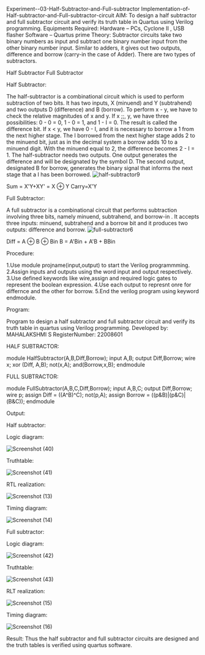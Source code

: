 Experiment--03-Half-Subtractor-and-Full-subtractor
Implementation-of-Half-subtractor-and-Full-subtractor-circuit
AIM:
To design a half subtractor and full subtractor circuit and verify its truth table in Quartus using Verilog programming.
Equipments Required:
 Hardware – PCs, Cyclone II , USB flasher Software – Quartus prime
Theory:
Subtractor circuits take two binary numbers as input and subtract one binary number input from the other binary number input. Similar to adders, it gives out two outputs, difference and borrow (carry-in the case of Adder). There are two types of subtractors.

Half Subtractor Full Subtractor

Half Subtractor:

The half-subtractor is a combinational circuit which is used to perform subtraction of two bits. It has two inputs, X (minuend) and Y (subtrahend) and two outputs D (difference) and B (borrow). To perform x - y, we have to check the relative magnitudes of x and y. If x ;;, y, we have three possibilities: 0 - 0 = 0, 1 - 0 = 1, and 1 - I = 0. The result is called the difference bit. If x < y, we have 0 - I, and it is necessary to borrow a 1 from the next higher stage. The I borrowed from the next higher stage adds 2 to the minuend bit, just as in the decimal system a borrow adds 10 to a minuend digit. With the minuend equal to 2, the difference becomes 2 - I = 1. The half-subtractor needs two outputs. One output generates the difference and will be designated by the symbol D. The second output, designated B for borrow, generates the binary signal that informs the next stage that a I has been borrowed.
![half-subtractor9](https://user-images.githubusercontent.com/36288975/166112538-58c3bc7c-ee5d-4e6a-ac8d-8e8328efe27a.png)


Sum = X'Y+XY' = X ⊕ Y
Carry=X'Y

Full Subtractor:

A full subtractor is a combinational circuit that performs subtraction involving three bits, namely minuend, subtrahend, and borrow-in . It accepts three inputs: minuend, subtrahend and a borrow bit and it produces two outputs: difference and borrow. 
![full-subtractor6](https://user-images.githubusercontent.com/36288975/166112541-24c68359-3de8-4674-ae22-8272ffc385ed.png)


Diff = A ⊕ B ⊕ Bin B = A'Bin + A'B + BBin

Procedure:

1.Use module projname(input,output) to start the Verilog programmming. 2.Assign inputs and outputs using the word input and output respectively. 3.Use defined keywords like wire,assign and required logic gates to represent the boolean expression. 4.Use each output to represnt onre for differnce and the other for borrow. 5.End the verilog program using keyword endmodule.


Program:

Program to design a half subtractor and full subtractor circuit and verify its truth table in quartus using Verilog programming.
Developed by: MAHALAKSHMI S
RegisterNumber: 22008601 

HALF SUBTRACTOR:

module HalfSubtractor(A,B,Diff,Borrow);
input A,B;
output Diff,Borrow;
wire x;
xor (Diff, A,B);
not(x,A);
and(Borrow,x,B);
endmodule

FULL SUBTRACTOR:

module FullSubtractor(A,B,C,Diff,Borrow);
input A,B,C;
output Diff,Borrow;
wire p;
assign Diff = ((A^B)^C);
not(p,A);
assign Borrow = ((p&B)|(p&C)|(B&C));
endmodule


Output:

Half subtractor:

Logic diagram:

![Screenshot (40)](https://user-images.githubusercontent.com/122199968/212878777-38549802-1273-44e8-9f04-f923188fea27.png)

Truthtable:

![Screenshot (41)](https://user-images.githubusercontent.com/122199968/212879600-002737cf-0a82-473f-b6ec-56d0ab059b40.png)


 RTL realization:
 
 ![Screenshot (13)](https://user-images.githubusercontent.com/122199968/212879859-b64d2705-0585-4719-82d1-129491d9c236.png)

Timing diagram:

![Screenshot (14)](https://user-images.githubusercontent.com/122199968/212880018-74d4e40d-7e63-427f-8500-60cd290cf934.png)

Full subtractor:

Logic diagram:

![Screenshot (42)](https://user-images.githubusercontent.com/122199968/212880379-64e48ea8-0b02-4bdd-ac5f-e0c505871e58.png)

Truthtable:

![Screenshot (43)](https://user-images.githubusercontent.com/122199968/212882200-fd2e63cb-7170-4381-9c09-a9ffb5f6a611.png)

RLT realization:

![Screenshot (15)](https://user-images.githubusercontent.com/122199968/212882700-848bf97e-55f7-4a44-b7c3-0a8fb555d883.png)

Timing diagram:

![Screenshot (16)](https://user-images.githubusercontent.com/122199968/212882876-7945b928-d45d-4308-8cf3-7ade90626b91.png)

Result:
Thus the half subtractor and full subtractor circuits are designed and the truth tables is verified using quartus software.
